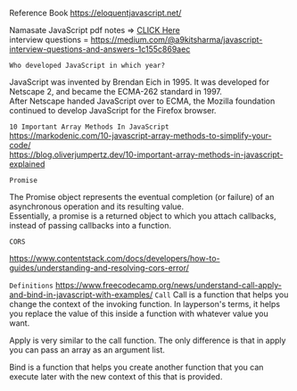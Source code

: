 Reference Book https://eloquentjavascript.net/ <br>

Namasate JavaScript pdf notes => [CLICK Here](https://media.licdn.com/dms/document/C4D1FAQFsMZV248tkSw/feedshare-document-pdf-analyzed/0/1669096555858?e=1672272000&v=beta&t=099p5XrlAAWngal_dq3nU167JTmDBhrPzVl-XS9axBM)<br>
interview questions = https://medium.com/@a9kitsharma/javascript-interview-questions-and-answers-1c155c869aec

``Who developed JavaScript in which year?``<br>

JavaScript was invented by Brendan Eich in 1995. It was developed for Netscape 2, and became the ECMA-262 standard in 1997. <br>
After Netscape handed JavaScript over to ECMA, the Mozilla foundation continued to develop JavaScript for the Firefox browser.



``10 Important Array Methods In JavaScript``<br>
 https://markodenic.com/10-javascript-array-methods-to-simplify-your-code/<br>
   https://blog.oliverjumpertz.dev/10-important-array-methods-in-javascript-explained



``Promise``

The Promise object represents the eventual completion (or failure) of an asynchronous operation and its resulting value.<br>
Essentially, a promise is a returned object to which you attach callbacks, instead of passing callbacks into a function.

``CORS``

https://www.contentstack.com/docs/developers/how-to-guides/understanding-and-resolving-cors-error/

```Definitions```
https://www.freecodecamp.org/news/understand-call-apply-and-bind-in-javascript-with-examples/
```Call```
Call is a function that helps you change the context of the invoking function. In layperson's terms, it helps you replace the value of this inside a function with whatever value you want.

Apply is very similar to the call function. The only difference is that in apply you can pass an array as an argument list.

Bind is a function that helps you create another function that you can execute later with the new context of this that is provided.



